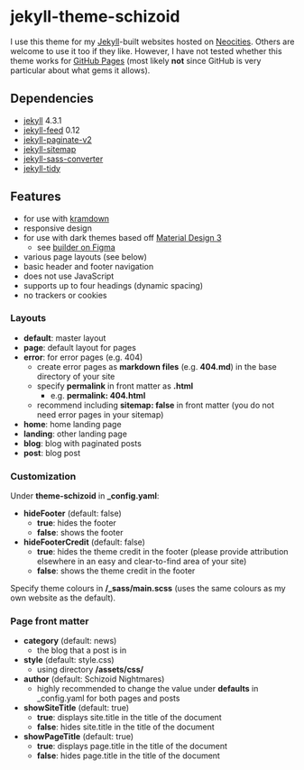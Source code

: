 # jekyll-theme-schizoid

I use this theme for my [Jekyll](https://neocities.org/)-built websites hosted on [Neocities](https://neocities.org/). Others are welcome to use it too if they like. However, I have not tested whether this theme works for [GitHub Pages](https://pages.github.com/) (most likely **not** since GitHub is very particular about what gems it allows).

## Dependencies
- [jekyll](https://github.com/jekyll/jekyll) 4.3.1
- [jekyll-feed](https://github.com/jekyll/jekyll-feed) 0.12
- [jekyll-paginate-v2](https://github.com/sverrirs/jekyll-paginate-v2)
- [jekyll-sitemap](https://github.com/jekyll/jekyll-sitemap)
- [jekyll-sass-converter](https://github.com/jekyll/jekyll-sass-converter)
- [jekyll-tidy](https://github.com/apsislabs/jekyll-tidy)

## Features
- for use with [kramdown](https://github.com/gettalong/kramdown)
- responsive design
- for use with dark themes based off [Material Design 3](https://m3.material.io/)
    - see [builder on Figma](https://www.figma.com/community/plugin/1034969338659738588/Material-Theme-Builder)
- various page layouts (see below)
- basic header and footer navigation
- does not use JavaScript
- supports up to four headings (dynamic spacing)
- no trackers or cookies

### Layouts
- **default**: master layout
- **page**: default layout for pages
- **error**: for error pages (e.g. 404)
    - create error pages as **markdown files** (e.g. **404.md**) in the base directory of your site
    - specify **permalink** in front matter as **.html**
        - e.g. **permalink: 404.html**
    - recommend including **sitemap: false** in front matter (you do not need error pages in your sitemap)
- **home**: home landing page
- **landing**: other landing page
- **blog**: blog with paginated posts
- **post**: blog post

### Customization
Under **theme-schizoid** in **_config.yaml**:
- **hideFooter** (default: false)
    - **true**: hides the footer
    - **false**: shows the footer
- **hideFooterCredit** (default: false)
    - **true**: hides the theme credit in the footer (please provide attribution elsewhere in an easy and clear-to-find area of your site)
    - **false**: shows the theme credit in the footer

Specify theme colours in **/_sass/main.scss** (uses the same colours as my own website as the default).

### Page front matter
- **category** (default: news)
    - the blog that a post is in
- **style** (default: style.css)
    - using directory **/assets/css/**
- **author** (default: Schizoid Nightmares)
    - highly recommended to change the value under **defaults** in _config.yaml for both pages and posts
- **showSiteTitle** (default: true)
    - **true**: displays site.title in the title of the document
    - **false**: hides site.title in the title of the document
- **showPageTitle** (default: true)
    - **true**: displays page.title in the title of the document
    - **false**: hides page.title in the title of the document
